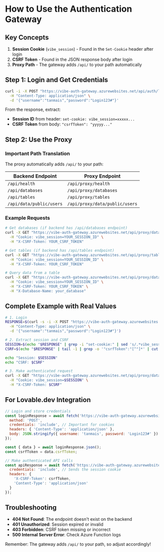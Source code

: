 # How to Use the Authentication Gateway

## Key Concepts

1. **Session Cookie** (`vibe_session`) - Found in the `Set-Cookie` header after login
2. **CSRF Token** - Found in the JSON response body after login  
3. **Proxy Path** - The gateway adds `/api/` to your path automatically

## Step 1: Login and Get Credentials

```bash
curl -i -X POST "https://vibe-auth-gateway.azurewebsites.net/api/auth/login" \
  -H "Content-Type: application/json" \
  -d '{"username":"tanmais","password":"Login123#"}'
```

From the response, extract:
- **Session ID** from header: `set-cookie: vibe_session=xxxxx...`
- **CSRF Token** from body: `"csrfToken": "yyyyy..."`

## Step 2: Use the Proxy

### Important Path Translation

The proxy automatically adds `/api/` to your path:

| Backend Endpoint | Proxy Endpoint |
|-----------------|----------------|
| `/api/health` | `/api/proxy/health` |
| `/api/databases` | `/api/proxy/databases` |
| `/api/tables` | `/api/proxy/tables` |
| `/api/data/public/users` | `/api/proxy/data/public/users` |

### Example Requests

```bash
# Get databases (if backend has /api/databases endpoint)
curl -X GET "https://vibe-auth-gateway.azurewebsites.net/api/proxy/databases" \
  -H "Cookie: vibe_session=YOUR_SESSION_ID" \
  -H "X-CSRF-Token: YOUR_CSRF_TOKEN"

# Get tables (if backend has /api/tables endpoint)
curl -X GET "https://vibe-auth-gateway.azurewebsites.net/api/proxy/tables" \
  -H "Cookie: vibe_session=YOUR_SESSION_ID" \
  -H "X-CSRF-Token: YOUR_CSRF_TOKEN"

# Query data from a table
curl -X GET "https://vibe-auth-gateway.azurewebsites.net/api/proxy/data/public/users" \
  -H "Cookie: vibe_session=YOUR_SESSION_ID" \
  -H "X-CSRF-Token: YOUR_CSRF_TOKEN" \
  -H "X-Database-Name: your_database"
```

## Complete Example with Real Values

```bash
# 1. Login
RESPONSE=$(curl -s -i -X POST "https://vibe-auth-gateway.azurewebsites.net/api/auth/login" \
  -H "Content-Type: application/json" \
  -d '{"username":"tanmais","password":"Login123#"}')

# 2. Extract session and CSRF
SESSION=$(echo "$RESPONSE" | grep -i "set-cookie:" | sed 's/.*vibe_session=\([^;]*\).*/\1/')
CSRF=$(echo "$RESPONSE" | tail -1 | grep -o '"csrfToken":"[^"]*' | cut -d'"' -f4)

echo "Session: $SESSION"
echo "CSRF: $CSRF"

# 3. Make authenticated request
curl -X GET "https://vibe-auth-gateway.azurewebsites.net/api/proxy/databases" \
  -H "Cookie: vibe_session=$SESSION" \
  -H "X-CSRF-Token: $CSRF"
```

## For Lovable.dev Integration

```javascript
// Login and store credentials
const loginResponse = await fetch('https://vibe-auth-gateway.azurewebsites.net/api/auth/login', {
  method: 'POST',
  credentials: 'include', // Important for cookies
  headers: { 'Content-Type': 'application/json' },
  body: JSON.stringify({ username: 'tanmais', password: 'Login123#' })
});

const { data } = await loginResponse.json();
const csrfToken = data.csrfToken;

// Make authenticated API calls
const apiResponse = await fetch('https://vibe-auth-gateway.azurewebsites.net/api/proxy/databases', {
  credentials: 'include', // Sends the session cookie
  headers: {
    'X-CSRF-Token': csrfToken,
    'Content-Type': 'application/json'
  }
});
```

## Troubleshooting

- **404 Not Found**: The endpoint doesn't exist on the backend
- **401 Unauthorized**: Session expired or invalid
- **403 Forbidden**: CSRF token missing or incorrect
- **500 Internal Server Error**: Check Azure Function logs

Remember: The gateway adds `/api/` to your path, so adjust accordingly!